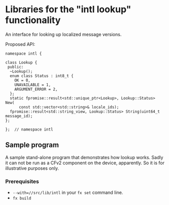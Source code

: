 # Libraries for the "intl lookup" functionality

An interface for looking up localized message versions.

Proposed API:

```
namespace intl {

class Lookup {
 public:
  ~Lookup();
  enum class Status : int8_t {
    OK = 0,
    UNAVAILABLE = 1,
    ARGUMENT_ERROR = 2,
  };
  static fpromise::result<std::unique_ptr<Lookup>, Lookup::Status> New(
      const std::vector<std::string>& locale_ids);
  fpromise::result<std::string_view, Lookup::Status> String(uint64_t message_id);
};

};  // namespace intl
```

## Sample program

A sample stand-alone program that demonstrates how lookup works. Sadly it
can not be run as a CFv2 component on the device, apparently. So it is for
illustrative purposes only.

### Prerequisites

* `--with=//src/lib/intl` in your `fx set` command line.
* `fx build`

